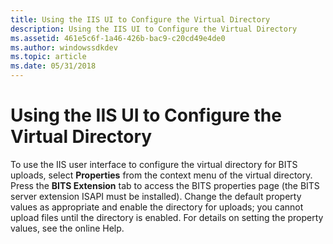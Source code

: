 ```yaml
---
title: Using the IIS UI to Configure the Virtual Directory
description: Using the IIS UI to Configure the Virtual Directory
ms.assetid: 461e5c6f-1a46-426b-bac9-c20cd49e4de0
ms.author: windowssdkdev
ms.topic: article
ms.date: 05/31/2018
---
```


# Using the IIS UI to Configure the Virtual Directory

To use the IIS user interface to configure the virtual directory for BITS uploads, select **Properties** from the context menu of the virtual directory. Press the **BITS Extension** tab to access the BITS properties page (the BITS server extension ISAPI must be installed). Change the default property values as appropriate and enable the directory for uploads; you cannot upload files until the directory is enabled. For details on setting the property values, see the online Help.

 

 




